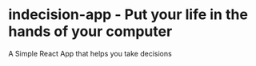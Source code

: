 # indecision-app - Put your life in the hands of your computer

A Simple React App that helps you take decisions

